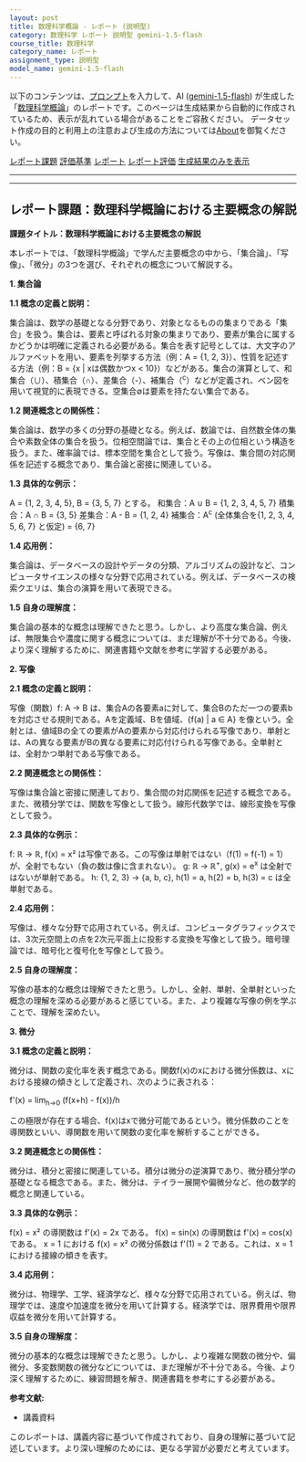 ```yaml
---
layout: post
title: 数理科学概論 - レポート (説明型)
category: 数理科学 レポート 説明型 gemini-1.5-flash
course_title: 数理科学
category_name: レポート
assignment_type: 説明型
model_name: gemini-1.5-flash
---
```


以下のコンテンツは、[プロンプト](http://127.0.0.1:8000/generated/数理科学/gemini-1.5-flash/prompt_レポート-説明型.md)を入力して、AI ([gemini-1.5-flash](contents/gemini-1.5-flash)) が生成した「[数理科学概論](/contents/数理科学/)」のレポートです。このページは生成結果から自動的に作成されているため、表示が乱れている場合があることをご容赦ください。
データセット作成の目的と利用上の注意および生成の方法については[About](/About)を御覧ください。

[レポート課題](../レポート課題-説明型)
[評価基準](../評価基準-説明型)
[レポート](../レポート-説明型)
[レポート評価](../レポート評価-説明型)
[生成結果のみを表示](http://127.0.0.1:8000/generated/数理科学/gemini-1.5-flash/レポート-説明型.md)
  

***
***
  
## レポート課題：数理科学概論における主要概念の解説

**課題タイトル：数理科学概論における主要概念の解説**


本レポートでは、「数理科学概論」で学んだ主要概念の中から、「集合論」、「写像」、「微分」の3つを選び、それぞれの概念について解説する。


**1. 集合論**

**1.1 概念の定義と説明：**

集合論は、数学の基礎となる分野であり、対象となるものの集まりである「集合」を扱う。集合は、要素と呼ばれる対象の集まりであり、要素が集合に属するかどうかは明確に定義される必要がある。集合を表す記号としては、大文字のアルファベットを用い、要素を列挙する方法（例：A = {1, 2, 3}）、性質を記述する方法（例：B = {x | xは偶数かつx < 10}）などがある。集合の演算として、和集合（∪）、積集合（∩）、差集合（-）、補集合（<sup>c</sup>）などが定義され、ベン図を用いて視覚的に表現できる。空集合∅は要素を持たない集合である。

**1.2 関連概念との関係性：**

集合論は、数学の多くの分野の基礎となる。例えば、数論では、自然数全体の集合や素数全体の集合を扱う。位相空間論では、集合とその上の位相という構造を扱う。また、確率論では、標本空間を集合として扱う。写像は、集合間の対応関係を記述する概念であり、集合論と密接に関連している。

**1.3 具体的な例示：**

A = {1, 2, 3, 4, 5}, B = {3, 5, 7} とする。
和集合：A ∪ B = {1, 2, 3, 4, 5, 7}
積集合：A ∩ B = {3, 5}
差集合：A - B = {1, 2, 4}
補集合：A<sup>c</sup> (全体集合を{1, 2, 3, 4, 5, 6, 7} と仮定) = {6, 7}

**1.4 応用例：**

集合論は、データベースの設計やデータの分類、アルゴリズムの設計など、コンピュータサイエンスの様々な分野で応用されている。例えば、データベースの検索クエリは、集合の演算を用いて表現できる。

**1.5 自身の理解度：**

集合論の基本的な概念は理解できたと思う。しかし、より高度な集合論、例えば、無限集合や濃度に関する概念については、まだ理解が不十分である。今後、より深く理解するために、関連書籍や文献を参考に学習する必要がある。


**2. 写像**

**2.1 概念の定義と説明：**

写像（関数）f: A → B は、集合Aの各要素aに対して、集合Bのただ一つの要素bを対応させる規則である。Aを定義域、Bを値域、{f(a) | a ∈ A} を像という。全射とは、値域Bの全ての要素がAの要素から対応付けられる写像であり、単射とは、Aの異なる要素がBの異なる要素に対応付けられる写像である。全単射とは、全射かつ単射である写像である。

**2.2 関連概念との関係性：**

写像は集合論と密接に関連しており、集合間の対応関係を記述する概念である。また、微積分学では、関数を写像として扱う。線形代数学では、線形変換を写像として扱う。

**2.3 具体的な例示：**

f: ℝ → ℝ, f(x) = x² は写像である。この写像は単射ではない（f(1) = f(-1) = 1）が、全射でもない（負の数は像に含まれない）。
g: ℝ → ℝ<sup>+</sup>, g(x) = e<sup>x</sup> は全射ではないが単射である。
h: {1, 2, 3} → {a, b, c}, h(1) = a, h(2) = b, h(3) = c は全単射である。

**2.4 応用例：**

写像は、様々な分野で応用されている。例えば、コンピュータグラフィックスでは、3次元空間上の点を2次元平面上に投影する変換を写像として扱う。暗号理論では、暗号化と復号化を写像として扱う。

**2.5 自身の理解度：**

写像の基本的な概念は理解できたと思う。しかし、全射、単射、全単射といった概念の理解を深める必要があると感じている。また、より複雑な写像の例を学ぶことで、理解を深めたい。


**3. 微分**

**3.1 概念の定義と説明：**

微分は、関数の変化率を表す概念である。関数f(x)のxにおける微分係数は、xにおける接線の傾きとして定義され、次のように表される：

f'(x) = lim<sub>h→0</sub> (f(x+h) - f(x))/h

この極限が存在する場合、f(x)はxで微分可能であるという。微分係数のことを導関数といい、導関数を用いて関数の変化率を解析することができる。

**3.2 関連概念との関係性：**

微分は、積分と密接に関連している。積分は微分の逆演算であり、微分積分学の基礎となる概念である。また、微分は、テイラー展開や偏微分など、他の数学的概念と関連している。

**3.3 具体的な例示：**

f(x) = x² の導関数は f'(x) = 2x である。
f(x) = sin(x) の導関数は f'(x) = cos(x) である。
x = 1 における f(x) = x² の微分係数は f'(1) = 2 である。これは、x = 1 における接線の傾きを表す。

**3.4 応用例：**

微分は、物理学、工学、経済学など、様々な分野で応用されている。例えば、物理学では、速度や加速度を微分を用いて計算する。経済学では、限界費用や限界収益を微分を用いて計算する。

**3.5 自身の理解度：**

微分の基本的な概念は理解できたと思う。しかし、より複雑な関数の微分や、偏微分、多変数関数の微分などについては、まだ理解が不十分である。今後、より深く理解するために、練習問題を解き、関連書籍を参考にする必要がある。


**参考文献:**

* 講義資料


このレポートは、講義内容に基づいて作成されており、自身の理解に基づいて記述しています。より深い理解のためには、更なる学習が必要だと考えています。
